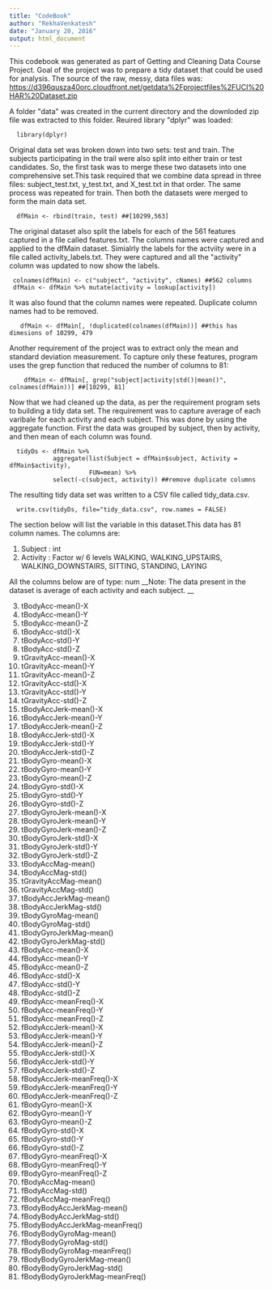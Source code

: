 ```yaml
---
title: "CodeBook"
author: "RekhaVenkatesh"
date: "January 20, 2016"
output: html_document
---
```


This codebook was generated as part of Getting and Cleaning Data Course Project. 
Goal of the project was to prepare a tidy dataset that could be used for analysis. The source of the raw, messy, data files was: https://d396qusza40orc.cloudfront.net/getdata%2Fprojectfiles%2FUCI%20HAR%20Dataset.zip 

A folder "data" was created in the current directory and the downloded zip file was extracted to this folder. Reuired library "dplyr" was loaded:
```{r}
  library(dplyr)
```

Original data set was broken down into two sets: test and train. The subjects participating in the trail were also split into either train or test candidates. So, the first task was to merge these two datasets into one comprehensive set.This task required that we combine data spread in three files: subject_test.txt, y_test.txt, and X_test.txt in that order. The same process was repeated for train. Then both the datasets were merged to form the main data set. 

```{r}
  dfMain <- rbind(train, test) ##[10299,563]
```

The original dataset also split the labels for each of the 561 features captured in a file called features.txt. The columns names were captured and applied to the dfMain dataset. Simialrly the labels for the actviity were in a file called activity_labels.txt. They were captured and all the "activity" column was updated to now show the labels.

```{r}
 colnames(dfMain) <- c("subject", "activity", cNames) ##562 columns
 dfMain <- dfMain %>% mutate(activity = lookup[activity])
```

It was also found that the column names were repeated. Duplicate column names had to be removed.

```{r}
   dfMain <- dfMain[, !duplicated(colnames(dfMain))] ##this has dimesions of 10299, 479
```

Another requirement of the project was to extract only the mean and standard deviation measurement. To capture only these features, program uses the grep function that reduced the number of columns to 81:

```{r}
    dfMain <- dfMain[, grep("subject|activity|std()|mean()", colnames(dfMain))] ##[10299, 81]
```
Now that we had cleaned up the data, as per the requirement program sets to building a tidy data set. The requirement was to capture average of each varibale for each activity and each subject. This was done by using the aggregate function. First the data was grouped by subject, then by activity, and then mean of each column was found.

```{r}
  tidyDs <- dfMain %>% 
            aggregate(list(Subject = dfMain$subject, Activity = dfMain$activity), 
                      FUN=mean) %>%
            select(-c(subject, activity)) ##remove duplicate columns
```

The resulting tidy data set was written to a CSV file called tidy_data.csv.

```{r}
  write.csv(tidyDs, file="tidy_data.csv", row.names = FALSE)
```

The section below will list the variable in this dataset.This data has 81 column names. The columns are:

1. Subject                        : int  
2. Activity                       : Factor w/ 6 levels WALKING,         WALKING_UPSTAIRS, WALKING_DOWNSTAIRS, SITTING, STANDING, LAYING

All the columns below are of type: num
__Note: The data present in the dataset is average of each activity and each subject. __

3. tBodyAcc-mean()-X                 
4. tBodyAcc-mean()-Y               
5. tBodyAcc-mean()-Z                 
6. tBodyAcc-std()-X                
7. tBodyAcc-std()-Y                  
8. tBodyAcc-std()-Z                
9.   tGravityAcc-mean()-X             
10. tGravityAcc-mean()-Y            
11.   tGravityAcc-mean()-Z              
12.  tGravityAcc-std()-X             
13.   tGravityAcc-std()-Y               
14.  tGravityAcc-std()-Z             
15.   tBodyAccJerk-mean()-X             
16.  tBodyAccJerk-mean()-Y           
17.   tBodyAccJerk-mean()-Z             
18.  tBodyAccJerk-std()-X            
19.   tBodyAccJerk-std()-Y              
20.  tBodyAccJerk-std()-Z            
21.   tBodyGyro-mean()-X                
22.  tBodyGyro-mean()-Y              
23.   tBodyGyro-mean()-Z                
24.  tBodyGyro-std()-X               
25.   tBodyGyro-std()-Y                 
26.  tBodyGyro-std()-Z               
27.   tBodyGyroJerk-mean()-X            
28.  tBodyGyroJerk-mean()-Y          
29.   tBodyGyroJerk-mean()-Z            
30.  tBodyGyroJerk-std()-X           
31.   tBodyGyroJerk-std()-Y             
32.  tBodyGyroJerk-std()-Z           
33.   tBodyAccMag-mean()                
34.  tBodyAccMag-std()               
35.   tGravityAccMag-mean()             
36.  tGravityAccMag-std()            
37.   tBodyAccJerkMag-mean()            
38.  tBodyAccJerkMag-std()           
39.   tBodyGyroMag-mean()               
40.  tBodyGyroMag-std()              
41.   tBodyGyroJerkMag-mean()           
42.  tBodyGyroJerkMag-std()          
43.   fBodyAcc-mean()-X                 
44.  fBodyAcc-mean()-Y               
45.   fBodyAcc-mean()-Z                 
46.  fBodyAcc-std()-X                
47.   fBodyAcc-std()-Y                  
48.  fBodyAcc-std()-Z                
49.   fBodyAcc-meanFreq()-X             
50.  fBodyAcc-meanFreq()-Y           
51.   fBodyAcc-meanFreq()-Z             
52.  fBodyAccJerk-mean()-X           
53.   fBodyAccJerk-mean()-Y             
54.  fBodyAccJerk-mean()-Z           
55.   fBodyAccJerk-std()-X              
56.  fBodyAccJerk-std()-Y            
57.   fBodyAccJerk-std()-Z              
58.  fBodyAccJerk-meanFreq()-X       
59.   fBodyAccJerk-meanFreq()-Y         
60. fBodyAccJerk-meanFreq()-Z       
61.   fBodyGyro-mean()-X                
62.  fBodyGyro-mean()-Y              
63.   fBodyGyro-mean()-Z                
64.  fBodyGyro-std()-X               
65.   fBodyGyro-std()-Y                 
66.  fBodyGyro-std()-Z               
67.   fBodyGyro-meanFreq()-X            
68.  fBodyGyro-meanFreq()-Y          
69.   fBodyGyro-meanFreq()-Z            
70.  fBodyAccMag-mean()              
71.   fBodyAccMag-std()                 
72.  fBodyAccMag-meanFreq()          
73.   fBodyBodyAccJerkMag-mean()        
74.  fBodyBodyAccJerkMag-std()       
75.   fBodyBodyAccJerkMag-meanFreq()    
76.  fBodyBodyGyroMag-mean()         
77.   fBodyBodyGyroMag-std()            
78.  fBodyBodyGyroMag-meanFreq()     
79.   fBodyBodyGyroJerkMag-mean()       
80.  fBodyBodyGyroJerkMag-std()      
81.   fBodyBodyGyroJerkMag-meanFreq() 



